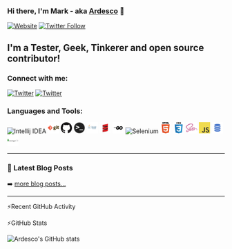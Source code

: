 ### Hi there, I'm Mark - aka [Ardesco][website] 👋

[![Website](https://img.shields.io/website?label=lazeryattack.com&style=for-the-badge&url=https%3A%2F%2Fwww.lazeryattack.com)](https://www.lazeryattack.com)
[![Twitter Follow](https://img.shields.io/twitter/follow/Ardesco?color=1DA1F2&logo=twitter&style=for-the-badge)](https://twitter.com/intent/follow?original_referer=https%3A%2F%2Fgithub.com%2FcodeSTACKr&screen_name=Ardesco)

## I'm a Tester, Geek, Tinkerer and open source contributor!

<!--
- 🔭 I’m currently working on ...
- 🌱 I’m currently learning ...
- 👯 I’m looking to collaborate on ...
- 🤔 I’m looking for help with ...
- 💬 Ask me about ...
- 📫 How to reach me: ...
- ⚡ Fun fact: ...
-->

### Connect with me:

[<img src="https://cdn.jsdelivr.net/npm/simple-icons@v3/icons/twitter.svg" height="22px" width="22px" alt="Twitter">][twitter]
[<img src="https://cdn.jsdelivr.net/npm/simple-icons@v3/icons/linkedin.svg" height="22px" width="22px" alt="Twitter">][twitter]

### Languages and Tools:

<img src="https://cdn.jsdelivr.net/npm/simple-icons@v5/icons/intellijidea.svg" height="26px" width="26px" alt="Intellij IDEA">
<img src="https://raw.githubusercontent.com/github/explore/80688e429a7d4ef2fca1e82350fe8e3517d3494d/topics/git/git.png" height="26px" width="26px" alt="Git">
<img src="https://raw.githubusercontent.com/github/explore/78df643247d429f6cc873026c0622819ad797942/topics/github/github.png" height="26px" width="26px" alt="GitHub">
<img src="https://raw.githubusercontent.com/github/explore/80688e429a7d4ef2fca1e82350fe8e3517d3494d/topics/terminal/terminal.png" height="26px" width="26px" alt="Terminal">
<img src="https://raw.githubusercontent.com/github/explore/80688e429a7d4ef2fca1e82350fe8e3517d3494d/topics/java/java.png" height="26px" width="26px" alt="Java">
<img src="https://raw.githubusercontent.com/github/explore/80688e429a7d4ef2fca1e82350fe8e3517d3494d/topics/scala/scala.png" height="26px" width="26px" alt="Scala">
<img src="https://raw.githubusercontent.com/github/explore/80688e429a7d4ef2fca1e82350fe8e3517d3494d/topics/go/go.png" height="26px" width="26px" alt="Golang">
<img src="https://cdn.jsdelivr.net/npm/simple-icons@v5/icons/selenium.svg" height="26px" width="26px" alt="Selenium">
<img src="https://raw.githubusercontent.com/github/explore/80688e429a7d4ef2fca1e82350fe8e3517d3494d/topics/html/html.png" height="26px" width="26px" alt="HTML5">
<img src="https://raw.githubusercontent.com/github/explore/80688e429a7d4ef2fca1e82350fe8e3517d3494d/topics/css/css.png" height="26px" width="26px" alt="CSS3">
<img src="https://raw.githubusercontent.com/github/explore/80688e429a7d4ef2fca1e82350fe8e3517d3494d/topics/sass/sass.png" height="26px" width="26px" alt="SASS">
<img src="https://raw.githubusercontent.com/github/explore/80688e429a7d4ef2fca1e82350fe8e3517d3494d/topics/javascript/javascript.png" height="26px" width="26px" alt="JavaScript">
<img src="https://raw.githubusercontent.com/github/explore/80688e429a7d4ef2fca1e82350fe8e3517d3494d/topics/sql/sql.png" height="26px" width="26px" alt="SQL">
<img src="https://raw.githubusercontent.com/github/explore/80688e429a7d4ef2fca1e82350fe8e3517d3494d/topics/mongodb/mongodb.png" height="26px" width="26px" alt="MongoDB">

---

### 📕 Latest Blog Posts

<!-- BLOG-POST-LIST:START -->
<!-- BLOG-POST-LIST:END -->

➡️ [more blog posts...](https://ardesco.lazerycode.com)

---
⚡️Recent GitHub Activity

<!--START_SECTION:activity-->
<!--END_SECTION:activity-->

⚡️GitHub Stats

![Ardesco's GitHub stats](https://github-readme-stats-ardesco.vercel.app/api?username=ardesco&count_private=true&show_icons=true&theme=nightowl)

[website]: https://www.lazeryattack.com

[twitter]: https://twitter.com/Ardesco

[linkedin]: https://linkedin.com/in/Ardesco
